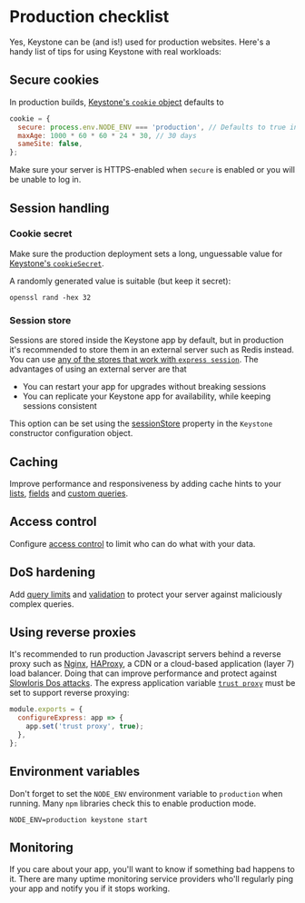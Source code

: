 <!--[meta]
section: guides
title: Production checklist
subSection: deployment
[meta]-->

# Production checklist

Yes, Keystone can be (and is!) used for production websites. Here's a handy list of tips for using Keystone with real workloads:

## Secure cookies

In production builds, [Keystone's `cookie` object](/packages/keystone/README.md#config) defaults to

```js
cookie = {
  secure: process.env.NODE_ENV === 'production', // Defaults to true in production
  maxAge: 1000 * 60 * 60 * 24 * 30, // 30 days
  sameSite: false,
};
```

Make sure your server is HTTPS-enabled when `secure` is enabled or you will be unable to log in.

## Session handling

### Cookie secret

Make sure the production deployment sets a long, unguessable value for [Keystone's `cookieSecret`](/packages/keystone/README.md#config).

A randomly generated value is suitable (but keep it secret):

```shell
openssl rand -hex 32
```

### Session store

Sessions are stored inside the Keystone app by default, but in production it's recommended to store them in an external server such as Redis instead. You can use [any of the stores that work with `express session`](https://github.com/expressjs/session#compatible-session-stores). The advantages of using an external server are that

- You can restart your app for upgrades without breaking sessions
- You can replicate your Keystone app for availability, while keeping sessions consistent

This option can be set using the [sessionStore](/packages/keystone/README.md#sessionstore) property in the `Keystone` constructor configuration object.

## Caching

Improve performance and responsiveness by adding cache hints to your [lists](/docs/api/create-list.md#cachehint), [fields](/packages/fields/README.md#cachehint) and [custom queries](/guides/cache-hints).

## Access control

Configure [access control](/docs/guides/access-control.md) to limit who can do what with your data.

## DoS hardening

Add [query limits](/docs/api/create-list.md#querylimits) and [validation](/docs/api/validation.md) to protect your server against maliciously complex queries.

## Using reverse proxies

It's recommended to run production Javascript servers behind a reverse proxy such as [Nginx](https://nginx.org/), [HAProxy](https://www.haproxy.org/), a CDN or a cloud-based application (layer 7) load balancer. Doing that can improve performance and protect against [Slowloris Dos attacks](<https://en.wikipedia.org/wiki/Slowloris_(computer_security)>). The express application variable [`trust proxy`](https://expressjs.com/en/guide/behind-proxies.html) must be set to support reverse proxying:

```javascript title=index.js
module.exports = {
  configureExpress: app => {
    app.set('trust proxy', true);
  },
};
```

## Environment variables

Don't forget to set the `NODE_ENV` environment variable to `production` when running. Many `npm` libraries check this to enable production mode.

```shell
NODE_ENV=production keystone start
```

## Monitoring

If you care about your app, you'll want to know if something bad happens to it. There are many uptime monitoring service providers who'll regularly ping your app and notify you if it stops working.
